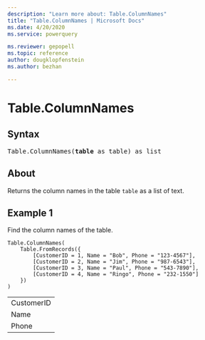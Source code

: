 ```yaml
---
description: "Learn more about: Table.ColumnNames"
title: "Table.ColumnNames | Microsoft Docs"
ms.date: 4/20/2020
ms.service: powerquery

ms.reviewer: gepopell
ms.topic: reference
author: dougklopfenstein
ms.author: bezhan

---
```

# Table.ColumnNames

## Syntax

<pre>
Table.ColumnNames(<b>table</b> as table) as list
</pre>
  
## About  
Returns the column names in the table `table` as a list of text.

## Example 1
Find the column names of the table.

```powerquery-m
Table.ColumnNames(
    Table.FromRecords({
        [CustomerID = 1, Name = "Bob", Phone = "123-4567"],
        [CustomerID = 2, Name = "Jim", Phone = "987-6543"],
        [CustomerID = 3, Name = "Paul", Phone = "543-7890"],
        [CustomerID = 4, Name = "Ringo", Phone = "232-1550"]
    })
)
```

<table> <tr><td>CustomerID</td></tr> <tr><td>Name</td></tr> <tr><td>Phone</td></tr> </table>
